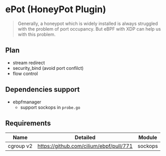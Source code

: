 # ePot (HoneyPot Plugin)

> Generally, a honeypot which is widely installed is always struggled with the problem of port occupancy. But eBPF with XDP can help us with this problem.

## Plan

- stream redirect
- security_bind (avoid port confilct)
- flow control

## Dependencies support

- ebpfmanager
    - support sockops in `probe.go`

## Requirements

|Name|Detailed|Module|
|:-:|:-:|:-:|
|cgroup v2| https://github.com/cilium/ebpf/pull/771| sockops |